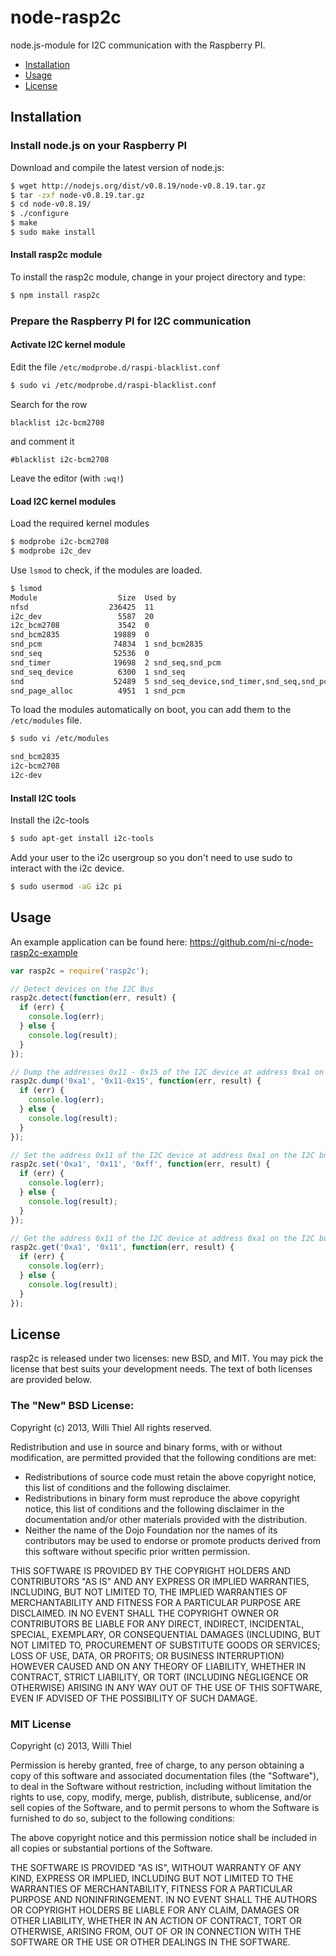 # node-rasp2c

node.js-module for I2C communication with the Raspberry PI.

 * [Installation](#installation)
 * [Usage](#usage)
 * [License](#license)
 
## Installation

### Install node.js on your Raspberry PI

Download and compile the latest version of node.js:

````bash
$ wget http://nodejs.org/dist/v0.8.19/node-v0.8.19.tar.gz
$ tar -zxf node-v0.8.19.tar.gz
$ cd node-v0.8.19/
$ ./configure
$ make
$ sudo make install
````

#### Install rasp2c module

To install the rasp2c module, change in your project directory and type: 

````bash
$ npm install rasp2c
````

### Prepare the Raspberry PI for I2C communication

#### Activate I2C kernel module

Edit the file `/etc/modprobe.d/raspi-blacklist.conf`

````bash
$ sudo vi /etc/modprobe.d/raspi-blacklist.conf
````

Search for the row

````
blacklist i2c-bcm2708
````

and comment it
````
#blacklist i2c-bcm2708
````

Leave the editor (with `:wq!`)

#### Load I2C kernel modules

Load the required kernel modules

````bash
$ modprobe i2c-bcm2708
$ modprobe i2c_dev
````

Use `lsmod` to check, if the modules are loaded.

````bash
$ lsmod
Module                  Size  Used by
nfsd                  236425  11
i2c_dev                 5587  20
i2c_bcm2708             3542  0
snd_bcm2835            19889  0
snd_pcm                74834  1 snd_bcm2835
snd_seq                52536  0
snd_timer              19698  2 snd_seq,snd_pcm
snd_seq_device          6300  1 snd_seq
snd                    52489  5 snd_seq_device,snd_timer,snd_seq,snd_pcm,snd_bcm2835
snd_page_alloc          4951  1 snd_pcm
````

To load the modules automatically on boot, you can add them to the `/etc/modules` file.

````bash
$ sudo vi /etc/modules

snd_bcm2835
i2c-bcm2708
i2c-dev
````

#### Install I2C tools

Install the i2c-tools

````bash
$ sudo apt-get install i2c-tools
````

Add your user to the i2c usergroup so you don't need to use sudo to interact with the i2c device.

````bash
$ sudo usermod -aG i2c pi
````

## Usage

An example application can be found here: https://github.com/ni-c/node-rasp2c-example

````js
var rasp2c = require('rasp2c');

// Detect devices on the I2C Bus
rasp2c.detect(function(err, result) {
  if (err) {
    console.log(err);
  } else {
    console.log(result);
  }
});

// Dump the addresses 0x11 - 0x15 of the I2C device at address 0xa1 on the I2C bus
rasp2c.dump('0xa1', '0x11-0x15', function(err, result) {
  if (err) {
    console.log(err);
  } else {
    console.log(result);
  }
});

// Set the address 0x11 of the I2C device at address 0xa1 on the I2C bus to 0xff
rasp2c.set('0xa1', '0x11', '0xff', function(err, result) {
  if (err) {
    console.log(err);
  } else {
    console.log(result);
  }
});

// Get the address 0x11 of the I2C device at address 0xa1 on the I2C bus
rasp2c.get('0xa1', '0x11', function(err, result) {
  if (err) {
    console.log(err);
  } else {
    console.log(result);
  }
});

````

## License

rasp2c is released under two licenses: new BSD, and MIT. You may pick the
license that best suits your development needs. The text of both licenses are
provided below.

### The "New" BSD License:

Copyright (c) 2013, Willi Thiel
All rights reserved.

Redistribution and use in source and binary forms, with or without
modification, are permitted provided that the following conditions are met:

  * Redistributions of source code must retain the above copyright notice, this
    list of conditions and the following disclaimer.
  * Redistributions in binary form must reproduce the above copyright notice,
    this list of conditions and the following disclaimer in the documentation
    and/or other materials provided with the distribution.
  * Neither the name of the Dojo Foundation nor the names of its contributors
    may be used to endorse or promote products derived from this software
    without specific prior written permission.

THIS SOFTWARE IS PROVIDED BY THE COPYRIGHT HOLDERS AND CONTRIBUTORS "AS IS" AND
ANY EXPRESS OR IMPLIED WARRANTIES, INCLUDING, BUT NOT LIMITED TO, THE IMPLIED
WARRANTIES OF MERCHANTABILITY AND FITNESS FOR A PARTICULAR PURPOSE ARE
DISCLAIMED. IN NO EVENT SHALL THE COPYRIGHT OWNER OR CONTRIBUTORS BE LIABLE
FOR ANY DIRECT, INDIRECT, INCIDENTAL, SPECIAL, EXEMPLARY, OR CONSEQUENTIAL
DAMAGES (INCLUDING, BUT NOT LIMITED TO, PROCUREMENT OF SUBSTITUTE GOODS OR
SERVICES; LOSS OF USE, DATA, OR PROFITS; OR BUSINESS INTERRUPTION) HOWEVER
CAUSED AND ON ANY THEORY OF LIABILITY, WHETHER IN CONTRACT, STRICT LIABILITY,
OR TORT (INCLUDING NEGLIGENCE OR OTHERWISE) ARISING IN ANY WAY OUT OF THE USE
OF THIS SOFTWARE, EVEN IF ADVISED OF THE POSSIBILITY OF SUCH DAMAGE.

### MIT License

Copyright (c) 2013, Willi Thiel

Permission is hereby granted, free of charge, to any person obtaining a copy
of this software and associated documentation files (the "Software"), to deal
in the Software without restriction, including without limitation the rights
to use, copy, modify, merge, publish, distribute, sublicense, and/or sell
copies of the Software, and to permit persons to whom the Software is
furnished to do so, subject to the following conditions:

The above copyright notice and this permission notice shall be included in
all copies or substantial portions of the Software.

THE SOFTWARE IS PROVIDED "AS IS", WITHOUT WARRANTY OF ANY KIND, EXPRESS OR
IMPLIED, INCLUDING BUT NOT LIMITED TO THE WARRANTIES OF MERCHANTABILITY,
FITNESS FOR A PARTICULAR PURPOSE AND NONINFRINGEMENT. IN NO EVENT SHALL THE
AUTHORS OR COPYRIGHT HOLDERS BE LIABLE FOR ANY CLAIM, DAMAGES OR OTHER
LIABILITY, WHETHER IN AN ACTION OF CONTRACT, TORT OR OTHERWISE, ARISING FROM,
OUT OF OR IN CONNECTION WITH THE SOFTWARE OR THE USE OR OTHER DEALINGS IN
THE SOFTWARE.

